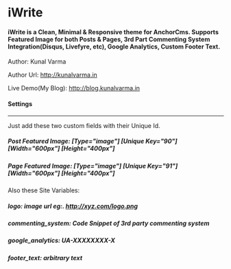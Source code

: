 # iWrite

#### iWrite is a Clean, Minimal & Responsive theme for AnchorCms. Supports Featured Image for both Posts & Pages, 3rd Part Commenting System Integration(Disqus, Livefyre, etc), Google Analytics, Custom Footer Text.

Author: Kunal Varma

Author Url: http://kunalvarma.in

Live Demo(My Blog): http://blog.kunalvarma.in


#### Settings
------------------------------------------------------------

Just add these two custom fields with their Unique Id.


##### Post Featured Image: [Type="image"] [Unique Key="90"] [Width="600px"] [Height="400px"]

##### Page Featured Image: [Type="image"] [Unique Key="91"] [Width="600px"] [Height="400px"]


Also these Site Variables:

##### logo: image url eg:. http://xyz.com/logo.png

##### commenting_system: Code Snippet of 3rd party commenting system

##### google_analytics: UA-XXXXXXXX-X

##### footer_text: arbitrary text
